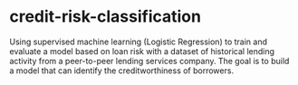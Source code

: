 # credit-risk-classification
Using supervised machine learning (Logistic Regression) to train and evaluate a model based on loan risk with a dataset of historical lending activity from a peer-to-peer lending services company. The goal is to build a model that can identify the creditworthiness of borrowers.
